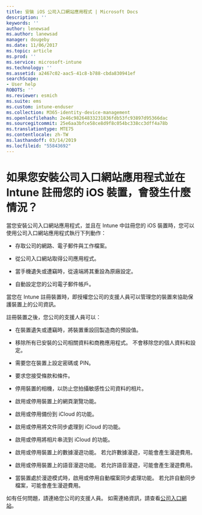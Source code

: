 ```yaml
---
title: 安裝 iOS 公司入口網站應用程式 | Microsoft Docs
description: ''
keywords: ''
author: lenewsad
ms.author: lanewsad
manager: dougeby
ms.date: 11/06/2017
ms.topic: article
ms.prod: ''
ms.service: microsoft-intune
ms.technology: ''
ms.assetid: a2467c02-aac5-41c8-b788-cbda830941ef
searchScope:
- User help
ROBOTS: ''
ms.reviewer: esmich
ms.suite: ems
ms.custom: intune-enduser
ms.collection: M365-identity-device-management
ms.openlocfilehash: 2e46c98264833231836fdb53fc93897d95366dac
ms.sourcegitcommit: 25e6aa3bfce58ce8d9f8c054bc338cc3dff4a78b
ms.translationtype: MTE75
ms.contentlocale: zh-TW
ms.lasthandoff: 03/14/2019
ms.locfileid: "55843692"
---
```

# <a name="what-happens-if-you-install-the-company-portal-app-and-enroll-your-ios-device-in-intune"></a>如果您安裝公司入口網站應用程式並在 Intune 註冊您的 iOS 裝置，會發生什麼情況？

當您安裝公司入口網站應用程式，並且在 Intune 中註冊您的 iOS 裝置時，您可以使用公司入口網站應用程式執行下列動作：

-   存取公司的網路、電子郵件與工作檔案。

-   從公司入口網站取得公司應用程式。

-   當手機遺失或遭竊時，從遠端將其重設為原廠設定。

-   自動設定您的公司電子郵件帳戶。

當您在 Intune 註冊裝置時，即授權您公司的支援人員可以管理您的裝置來協助保護裝置上的公司資訊。

註冊裝置之後，您公司的支援人員可以：

-   在裝置遺失或遭竊時，將裝置重設回製造商的預設值。

-   移除所有已安裝的公司相關資料和商務應用程式。 不會移除您的個人資料和設定。

-   需要您在裝置上設定密碼或 PIN。

-   要求您接受條款和條件。

-   停用裝置的相機，以防止您拍攝敏感性公司資料的相片。

-   啟用或停用裝置上的網頁瀏覽功能。

-   啟用或停用備份到 iCloud 的功能。

-   啟用或停用將文件同步處理到 iCloud 的功能。

-   啟用或停用將相片串流到 iCloud 的功能。

-   啟用或停用裝置上的數據漫遊功能。 若允許數據漫遊，可能會產生漫遊費用。

-   啟用或停用裝置上的語音漫遊功能。 若允許語音漫遊，可能會產生漫遊費用。

-   當裝置處於漫遊模式時，啟用或停用自動檔案同步處理功能。 若允許自動同步檔案，可能會產生漫遊費用。

如有任何問題，請連絡您公司的支援人員。 如需連絡資訊，請查看[公司入口網站](https://go.microsoft.com/fwlink/?linkid=2010980)。
